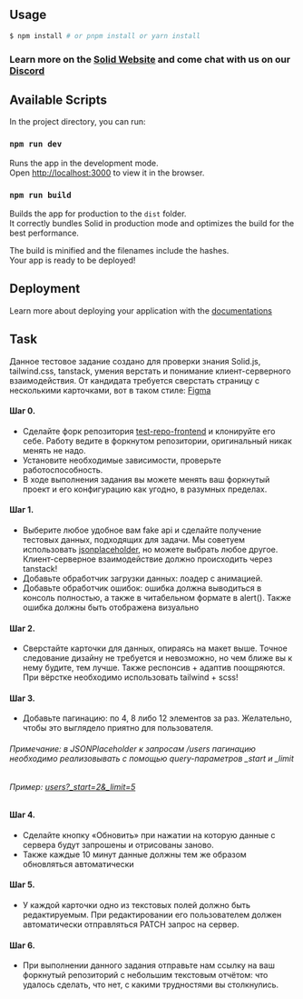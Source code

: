 ## Usage

```bash
$ npm install # or pnpm install or yarn install
```

### Learn more on the [Solid Website](https://solidjs.com) and come chat with us on our [Discord](https://discord.com/invite/solidjs)

## Available Scripts

In the project directory, you can run:

### `npm run dev`

Runs the app in the development mode.<br>
Open [http://localhost:3000](http://localhost:3000) to view it in the browser.

### `npm run build`

Builds the app for production to the `dist` folder.<br>
It correctly bundles Solid in production mode and optimizes the build for the best performance.

The build is minified and the filenames include the hashes.<br>
Your app is ready to be deployed!

## Deployment

Learn more about deploying your application with the [documentations](https://vite.dev/guide/static-deploy.html)

## Task

Данное тестовое задание создано для проверки знания Solid.js, tailwind.css, tanstack, умения верстать и понимание клиент-серверного взаимодействия. От кандидата требуется сверстать страницу с несколькими карточками, вот в таком стиле: 
[Figma](https://www.figma.com/design/wyi2sDMoX07LjWUo0kbzV5/Test-frontend?node-id=0-1&t=LIyGsYdBxMPD0uNw-1)


#### Шаг 0.
- Сделайте форк репозитория [test-repo-frontend](https://github.com/PetrAlexkulakov/test-repo-frontend)  и клонируйте его себе. Работу ведите в форкнутом репозитории, оригинальный никак менять не надо.
- Установите необходимые зависимости, проверьте работоспособность.
- В ходе выполнения задания вы можете менять ваш форкнутый проект и его конфигурацию как угодно, в разумных пределах.
#### Шаг 1.
- Выберите любое удобное вам fake api и сделайте получение тестовых данных, подходящих для задачи. Мы советуем использовать [jsonplaceholder](https://jsonplaceholder.typicode.com/), но можете выбрать любое другое. Клиент-серверное взаимодействие должно происходить через tanstack!
- Добавьте обработчик загрузки данных: лоадер с анимацией.
- Добавьте обработчик ошибок: ошибка должна выводиться в консоль полностью, а также в читабельном формате в alert(). Также ошибка должны быть отображена визуально
#### Шаг 2.
- Сверстайте карточки для данных, опираясь на макет выше. Точное следование дизайну не требуется и невозможно, но чем ближе вы к нему будите, тем лучше. Также респонсив + адаптив поощряются. При вёрстке необходимо использовать tailwind + scss!
#### Шаг 3.
- Добавьте пагинацию: по 4, 8 либо 12 элементов за раз. Желательно, чтобы это выглядело приятно для пользователя.
###### Примечание: в JSONPlaceholder к запросам /users пагинацию необходимо реализовывать с помощью query-параметров _start и _limit 
###### Пример: [users?_start=2&_limit=5](https://jsonplaceholder.typicode.com/users?_start=2&_limit=5 )  

#### Шаг 4.
- Сделайте кнопку «Обновить»  при нажатии на которую данные с сервера будут запрошены и отрисованы заново.
- Также каждые 10 минут данные должны тем же образом обновляться автоматически
#### Шаг 5.
- У каждой карточки одно из текстовых полей должно быть редактируемым. При редактировании его пользователем должен автоматически отправляться PATCH запрос на сервер.
#### Шаг 6. 
- При выполнении данного задания отправьте нам ссылку на ваш форкнутый репозиторий с небольшим текстовым отчётом: что удалось сделать, что нет, с какими трудностями вы столкнулись.
